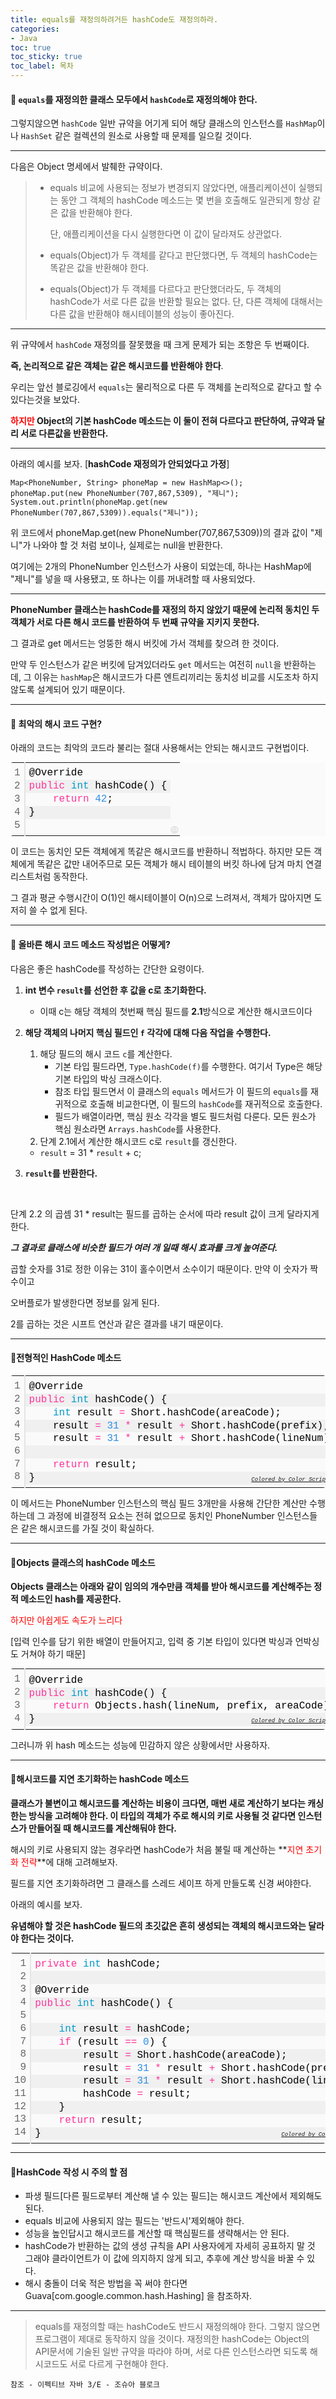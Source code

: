 ```yaml
---
title: equals를 재정의하려거든 hashCode도 재정의하라.
categories:
- Java
toc: true
toc_sticky: true
toc_label: 목차
---
```


#### 🔗 <code>equals</code>를 재정의한 클래스 모두에서 <code>hashCode</code>로 재정의해야 한다.

그렇지않으면 <code>hashCode</code> 일반 규약을 어기게 되어 해당 클래스의 인스턴스를 <code>HashMap</code>이나 <code>HashSet</code> 같은 컬렉션의 원소로 사용할 때 문제를 일으킬 것이다.

<hr>

다음은 Object 명세에서 발췌한 규약이다.

> * equals 비교에 사용되는 정보가 변경되지 않았다면, 애플리케이션이 실행되는 동안 그 객체의 hashCode 메소드는 몇 번을 호출해도 일관되게 항상 같은 값을 반환해야 한다.
>
>   단, 애플리케이션을 다시 실행한다면 이 값이 달라져도 상관없다.
>
> * equals(Object)가 두 객체를 같다고 판단했다면, 두 객체의 hashCode는 똑같은 값을 반환해야 한다.
>
> * equals(Object)가 두 객체를 다르다고 판단했더라도, 두 객체의 hashCode가 서로 다른 값을 반환할 필요는 없다. 단, 다른 객체에 대해서는 다른 값을 반환해야 해시테이블의 성능이 좋아진다.

<hr>

위 규약에서 <code>hashCode</code> 재정의를 잘못했을 때 크게 문제가 되는 조항은 두 번째이다.

**즉, 논리적으로 같은 객체는 같은 해시코드를 반환해야 한다**.

우리는 앞선 블로깅에서 <code>equals</code>는 물리적으로 다른 두 객체를 논리적으로 같다고 할 수 있다는것을 보았다.

**<span style="color:red;">하지만</span> Object의 기본 hashCode 메소드는 이 둘이 전혀 다르다고 판단하여, 규약과 달리 서로 다른값을 반환한다.**

<hr>

아래의 예시를 보자. [**hashCode 재정의가 안되었다고 가정**]

```
Map<PhoneNumber, String> phoneMap = new HashMap<>();
phoneMap.put(new PhoneNumber(707,867,5309), "제니");
System.out.println(phoneMap.get(new PhoneNumber(707,867,5309)).equals("제니"));
```

위 코드에서 phoneMap.get(new PhoneNumber(707,867,5309))의 결과 값이 "제니"가 나와야 할 것 처럼 보이나, 실제로는 null을 반환한다.

여기에는 2개의 PhoneNumber 인스턴스가 사용이 되었는데, 하나는 HashMap에 "제니"를 넣을 때 사용됐고, 또 하나는 이를 꺼내려할 때 사용되었다.

<hr>

**PhoneNumber 클래스는 hashCode를 재정의 하지 않았기 때문에 논리적 동치인 두 객체가 서로 다른 해시 코드를 반환하여 두 번째 규약을 지키지 못한다.** 

그 결과로 get 메서드는 엉뚱한 해시 버킷에 가서 객체를 찾으려 한 것이다. 

만약 두 인스턴스가 같은 버킷에 담겨있더라도 <code>get</code> 메서드는 여전히 <code>null</code>을 반환하는데, 그 이유는 <code>hashMap</code>은 해시코드가 다른 엔트리끼리는 동치성 비교를 시도조차 하지 않도록 설계되어 있기 때문이다.

<hr>

#### 🔗 최악의 해시 코드 구현?

아래의 코드는 최악의 코드라 불리는 절대 사용해서는 안되는 해시코드 구현법이다.

<div class="colorscripter-code" style="color:#010101;font-family:Consolas, 'Liberation Mono', Menlo, Courier, monospace !important; position:relative !important;overflow:auto"><table class="colorscripter-code-table" style="margin:0;padding:0;border:none;background-color:#fafafa;border-radius:4px;" cellspacing="0" cellpadding="0"><tr><td style="padding:6px;border-right:2px solid #e5e5e5"><div style="margin:0;padding:0;word-break:normal;text-align:right;color:#666;font-family:Consolas, 'Liberation Mono', Menlo, Courier, monospace !important;line-height:130%"><div style="line-height:130%">1</div><div style="line-height:130%">2</div><div style="line-height:130%">3</div><div style="line-height:130%">4</div><div style="line-height:130%">5</div></div></td><td style="padding:6px 0;text-align:left"><div style="margin:0;padding:0;color:#010101;font-family:Consolas, 'Liberation Mono', Menlo, Courier, monospace !important;line-height:130%"><div style="padding:0 6px; white-space:pre; line-height:130%">@Override</div><div style="background-color:#f0f0f0; padding:0 6px; white-space:pre; line-height:130%"><span style="color:#ff3399">public</span>&nbsp;<span style="color:#0099cc">int</span>&nbsp;hashCode()&nbsp;{</div><div style="padding:0 6px; white-space:pre; line-height:130%">&nbsp;&nbsp;&nbsp;&nbsp;<span style="color:#ff3399">return</span>&nbsp;<span style="color:#308ce5">42</span>;</div><div style="background-color:#f0f0f0; padding:0 6px; white-space:pre; line-height:130%">}</div><div style="padding:0 6px; white-space:pre; line-height:130%">&nbsp;</div></div></td><td style="vertical-align:bottom;padding:0 2px 4px 0"><a href="http://colorscripter.com/info#e" target="_blank" style="text-decoration:none;color:white"><span style="font-size:9px;word-break:normal;background-color:#e5e5e5;color:white;border-radius:10px;padding:1px">cs</span></a></td></tr></table></div>

이 코드는 동치인 모든 객체에게 똑같은 해시코드를 반환하니 적법하다. 하지만 모든 객체에게 똑같은 값만 내어주므로 모든 객체가 해시 테이블의 버킷 하나에 담겨 마치 연결리스트처럼 동작한다.

그 결과 평균 수행시간이 O(1)인 해시테이블이 O(n)으로 느려져서, 객체가 많아지면 도저히 쓸 수 없게 된다.

<hr>

#### 🔗 올바른 해시 코드 메소드 작성법은 어떻게?

다음은 좋은 hashCode를 작성하는 간단한 요령이다.

1. **int 변수 <code>result</code>를 선언한 후 값을 c로 초기화한다.**
   *  이때 c는 해당 객체의 첫번째 핵심 필드를 **2.1**방식으로 계산한 해시코드이다

2. **해당 객체의 나머지 핵심 필드인 <code>f</code> 각각에 대해 다음 작업을 수행한다.**
   1. 해당 필드의 해시 코드 <code>c</code>를 계산한다.
      * 기본 타입 필드라면, <code>Type.hashCode(f)</code>를 수행한다. 여기서 Type은 해당 기본 타입의 박싱 크래스이다.
      * 참조 타입 필드면서 이 클래스의 <code>equals</code> 메서드가 이 필드의 <code>equals</code>를 재귀적으로 호출해 비교한다면, 이 필드의 <code>hashCode</code>를 재귀적으로 호출한다. 
      * 필드가 배열이라면, 핵심 원소 각각을 별도 필드처럼 다룬다. 
        모든 원소가 핵심 원소라면 <code>Arrays.hashCode</code>를 사용한다.
   2.  단계 2.1에서 계산한 해시코드 c로 <code>result</code>를 갱신한다.
      * <code>result</code> = 31 * <code>result</code> + c;
3.  **<code>result</code>를 반환한다.**

<br>

단계 2.2 의 곱셈 31 * result는 필드를 곱하는 순서에 따라 result 값이 크게 달라지게 한다.

***그 결과로 클래스에 비슷한 필드가 여러 개 일때 해시 효과를 크게 높여준다.***

곱할 숫자를 31로 정한 이유는 31이 홀수이면서 소수이기 때문이다. 만약 이 숫자가 짝수이고 

오버플로가 발생한다면 정보를 잃게 된다.

2를 곱하는 것은 시프트 연산과 같은 결과를 내기 때문이다.



<hr>

#### 💎전형적인 HashCode 메소드

<div class="colorscripter-code" style="color:#010101;font-family:Consolas, 'Liberation Mono', Menlo, Courier, monospace !important; position:relative !important;overflow:auto"><table class="colorscripter-code-table" style="margin:0;padding:0;border:none;background-color:#fafafa;border-radius:4px;" cellspacing="0" cellpadding="0"><tr><td style="padding:6px;border-right:2px solid #e5e5e5"><div style="margin:0;padding:0;word-break:normal;text-align:right;color:#666;font-family:Consolas, 'Liberation Mono', Menlo, Courier, monospace !important;line-height:130%"><div style="line-height:130%">1</div><div style="line-height:130%">2</div><div style="line-height:130%">3</div><div style="line-height:130%">4</div><div style="line-height:130%">5</div><div style="line-height:130%">6</div><div style="line-height:130%">7</div><div style="line-height:130%">8</div></div></td><td style="padding:6px 0;text-align:left"><div style="margin:0;padding:0;color:#010101;font-family:Consolas, 'Liberation Mono', Menlo, Courier, monospace !important;line-height:130%"><div style="padding:0 6px; white-space:pre; line-height:130%">@Override</div><div style="background-color:#f0f0f0; padding:0 6px; white-space:pre; line-height:130%"><span style="color:#ff3399">public</span>&nbsp;<span style="color:#0099cc">int</span>&nbsp;hashCode()&nbsp;{</div><div style="padding:0 6px; white-space:pre; line-height:130%">&nbsp;&nbsp;&nbsp;&nbsp;<span style="color:#0099cc">int</span>&nbsp;result&nbsp;<span style="color:#0086b3"></span><span style="color:#ff3399">=</span>&nbsp;Short.hashCode(areaCode);</div><div style="background-color:#f0f0f0; padding:0 6px; white-space:pre; line-height:130%">&nbsp;&nbsp;&nbsp;&nbsp;result&nbsp;<span style="color:#0086b3"></span><span style="color:#ff3399">=</span>&nbsp;<span style="color:#308ce5">31</span>&nbsp;<span style="color:#0086b3"></span><span style="color:#ff3399">*</span>&nbsp;result&nbsp;<span style="color:#0086b3"></span><span style="color:#ff3399">+</span>&nbsp;Short.hashCode(prefix);</div><div style="padding:0 6px; white-space:pre; line-height:130%">&nbsp;&nbsp;&nbsp;&nbsp;result&nbsp;<span style="color:#0086b3"></span><span style="color:#ff3399">=</span>&nbsp;<span style="color:#308ce5">31</span>&nbsp;<span style="color:#0086b3"></span><span style="color:#ff3399">*</span>&nbsp;result&nbsp;<span style="color:#0086b3"></span><span style="color:#ff3399">+</span>&nbsp;Short.hashCode(lineNum);</div><div style="background-color:#f0f0f0; padding:0 6px; white-space:pre; line-height:130%">&nbsp;</div><div style="padding:0 6px; white-space:pre; line-height:130%">&nbsp;&nbsp;&nbsp;&nbsp;<span style="color:#ff3399">return</span>&nbsp;result;</div><div style="background-color:#f0f0f0; padding:0 6px; white-space:pre; line-height:130%">}</div></div><div style="text-align:right;margin-top:-13px;margin-right:5px;font-size:9px;font-style:italic"><a href="http://colorscripter.com/info#e" target="_blank" style="color:#e5e5e5text-decoration:none">Colored by Color Scripter</a></div></td><td style="vertical-align:bottom;padding:0 2px 4px 0"><a href="http://colorscripter.com/info#e" target="_blank" style="text-decoration:none;color:white"><span style="font-size:9px;word-break:normal;background-color:#e5e5e5;color:white;border-radius:10px;padding:1px">cs</span></a></td></tr></table></div>

이 메서드는 PhoneNumber 인스턴스의 핵심 필드 3개만을 사용해 간단한 계산만 수행하는데 그 과정에 비결정적 요소는 전혀 없으므로 동치인 PhoneNumber 인스턴스들은 같은 해시코드를 가질 것이 확실하다.

<hr>

#### 💎Objects 클래스의 hashCode 메소드

**Objects 클래스는 아래와 같이 임의의 개수만큼 객체를 받아 해시코드를 계산해주는 정적 메소드인 hash를 제공한다.**

<span style="color:red;">하지만 아쉽게도 속도가 느리다</span>

[입력 인수를 담기 위한 배열이 만들어지고, 입력 중 기본 타입이 있다면 박싱과 언박싱도 거쳐야 하기 때문]

<div class="colorscripter-code" style="color:#010101;font-family:Consolas, 'Liberation Mono', Menlo, Courier, monospace !important; position:relative !important;overflow:auto"><table class="colorscripter-code-table" style="margin:0;padding:0;border:none;background-color:#fafafa;border-radius:4px;" cellspacing="0" cellpadding="0"><tr><td style="padding:6px;border-right:2px solid #e5e5e5"><div style="margin:0;padding:0;word-break:normal;text-align:right;color:#666;font-family:Consolas, 'Liberation Mono', Menlo, Courier, monospace !important;line-height:130%"><div style="line-height:130%">1</div><div style="line-height:130%">2</div><div style="line-height:130%">3</div><div style="line-height:130%">4</div></div></td><td style="padding:6px 0;text-align:left"><div style="margin:0;padding:0;color:#010101;font-family:Consolas, 'Liberation Mono', Menlo, Courier, monospace !important;line-height:130%"><div style="padding:0 6px; white-space:pre; line-height:130%">@Override</div><div style="background-color:#f0f0f0; padding:0 6px; white-space:pre; line-height:130%"><span style="color:#ff3399">public</span>&nbsp;<span style="color:#0099cc">int</span>&nbsp;hashCode()&nbsp;{</div><div style="padding:0 6px; white-space:pre; line-height:130%">&nbsp;&nbsp;&nbsp;&nbsp;<span style="color:#ff3399">return</span>&nbsp;Objects.hash(lineNum,&nbsp;prefix,&nbsp;areaCode);</div><div style="background-color:#f0f0f0; padding:0 6px; white-space:pre; line-height:130%">}</div></div><div style="text-align:right;margin-top:-13px;margin-right:5px;font-size:9px;font-style:italic"><a href="http://colorscripter.com/info#e" target="_blank" style="color:#e5e5e5text-decoration:none">Colored by Color Scripter</a></div></td><td style="vertical-align:bottom;padding:0 2px 4px 0"><a href="http://colorscripter.com/info#e" target="_blank" style="text-decoration:none;color:white"><span style="font-size:9px;word-break:normal;background-color:#e5e5e5;color:white;border-radius:10px;padding:1px">cs</span></a></td></tr></table></div>

그러니까 위 hash 메소드는 성능에 민감하지 않은 상황에서만 사용하자.



<hr>

#### 💎해시코드를 지연 초기화하는 hashCode 메소드

**클래스가 불변이고 해시코드를 계산하는 비용이 크다면, 매번 새로 계산하기 보다는 캐싱한는 방식을 고려해야 한다. 이 타입의 객체가 주로 해시의 키로 사용될 것 같다면 인스턴스가 만들어질 때 해시코드를 계산해둬야 한다.** 

해시의 키로 사용되지 않는 경우라면 hashCode가 처음 불릴 때 계산하는 **<span style="color:red;">지연 초기화 전략</span>**에 대해 고려해보자.

필드를 지연 초기화하려면 그 클래스를 스레드 세이프 하게 만들도록 신경 써야한다.

아래의 예시를 보자. 

**유념해야 할 것은 hashCode 필드의 초깃값은 흔히 생성되는 객체의 해시코드와는 달라야 한다는 것이다.**

<div class="colorscripter-code" style="color:#010101;font-family:Consolas, 'Liberation Mono', Menlo, Courier, monospace !important; position:relative !important;overflow:auto"><table class="colorscripter-code-table" style="margin:0;padding:0;border:none;background-color:#fafafa;border-radius:4px;" cellspacing="0" cellpadding="0"><tr><td style="padding:6px;border-right:2px solid #e5e5e5"><div style="margin:0;padding:0;word-break:normal;text-align:right;color:#666;font-family:Consolas, 'Liberation Mono', Menlo, Courier, monospace !important;line-height:130%"><div style="line-height:130%">1</div><div style="line-height:130%">2</div><div style="line-height:130%">3</div><div style="line-height:130%">4</div><div style="line-height:130%">5</div><div style="line-height:130%">6</div><div style="line-height:130%">7</div><div style="line-height:130%">8</div><div style="line-height:130%">9</div><div style="line-height:130%">10</div><div style="line-height:130%">11</div><div style="line-height:130%">12</div><div style="line-height:130%">13</div><div style="line-height:130%">14</div></div></td><td style="padding:6px 0;text-align:left"><div style="margin:0;padding:0;color:#010101;font-family:Consolas, 'Liberation Mono', Menlo, Courier, monospace !important;line-height:130%"><div style="padding:0 6px; white-space:pre; line-height:130%"><span style="color:#ff3399">private</span>&nbsp;<span style="color:#0099cc">int</span>&nbsp;hashCode;</div><div style="background-color:#f0f0f0; padding:0 6px; white-space:pre; line-height:130%">&nbsp;</div><div style="padding:0 6px; white-space:pre; line-height:130%">@Override</div><div style="background-color:#f0f0f0; padding:0 6px; white-space:pre; line-height:130%"><span style="color:#ff3399">public</span>&nbsp;<span style="color:#0099cc">int</span>&nbsp;hashCode()&nbsp;{</div><div style="padding:0 6px; white-space:pre; line-height:130%">&nbsp;&nbsp;&nbsp;&nbsp;</div><div style="background-color:#f0f0f0; padding:0 6px; white-space:pre; line-height:130%">&nbsp;&nbsp;&nbsp;&nbsp;<span style="color:#0099cc">int</span>&nbsp;result&nbsp;<span style="color:#0086b3"></span><span style="color:#ff3399">=</span>&nbsp;hashCode;</div><div style="padding:0 6px; white-space:pre; line-height:130%">&nbsp;&nbsp;&nbsp;&nbsp;<span style="color:#ff3399">if</span>&nbsp;(result&nbsp;<span style="color:#0086b3"></span><span style="color:#ff3399">=</span><span style="color:#0086b3"></span><span style="color:#ff3399">=</span>&nbsp;<span style="color:#308ce5">0</span>)&nbsp;{</div><div style="background-color:#f0f0f0; padding:0 6px; white-space:pre; line-height:130%">&nbsp;&nbsp;&nbsp;&nbsp;&nbsp;&nbsp;&nbsp;&nbsp;result&nbsp;<span style="color:#0086b3"></span><span style="color:#ff3399">=</span>&nbsp;Short.hashCode(areaCode);</div><div style="padding:0 6px; white-space:pre; line-height:130%">&nbsp;&nbsp;&nbsp;&nbsp;&nbsp;&nbsp;&nbsp;&nbsp;result&nbsp;<span style="color:#0086b3"></span><span style="color:#ff3399">=</span>&nbsp;<span style="color:#308ce5">31</span>&nbsp;<span style="color:#0086b3"></span><span style="color:#ff3399">*</span>&nbsp;result&nbsp;<span style="color:#0086b3"></span><span style="color:#ff3399">+</span>&nbsp;Short.hashCode(prefix);</div><div style="background-color:#f0f0f0; padding:0 6px; white-space:pre; line-height:130%">&nbsp;&nbsp;&nbsp;&nbsp;&nbsp;&nbsp;&nbsp;&nbsp;result&nbsp;<span style="color:#0086b3"></span><span style="color:#ff3399">=</span>&nbsp;<span style="color:#308ce5">31</span>&nbsp;<span style="color:#0086b3"></span><span style="color:#ff3399">*</span>&nbsp;result&nbsp;<span style="color:#0086b3"></span><span style="color:#ff3399">+</span>&nbsp;Short.hashCode(lineNum);</div><div style="padding:0 6px; white-space:pre; line-height:130%">&nbsp;&nbsp;&nbsp;&nbsp;&nbsp;&nbsp;&nbsp;&nbsp;hashCode&nbsp;<span style="color:#0086b3"></span><span style="color:#ff3399">=</span>&nbsp;result;</div><div style="background-color:#f0f0f0; padding:0 6px; white-space:pre; line-height:130%">&nbsp;&nbsp;&nbsp;&nbsp;}</div><div style="padding:0 6px; white-space:pre; line-height:130%">&nbsp;&nbsp;&nbsp;&nbsp;<span style="color:#ff3399">return</span>&nbsp;result;</div><div style="background-color:#f0f0f0; padding:0 6px; white-space:pre; line-height:130%">}</div></div><div style="text-align:right;margin-top:-13px;margin-right:5px;font-size:9px;font-style:italic"><a href="http://colorscripter.com/info#e" target="_blank" style="color:#e5e5e5text-decoration:none">Colored by Color Scripter</a></div></td><td style="vertical-align:bottom;padding:0 2px 4px 0"><a href="http://colorscripter.com/info#e" target="_blank" style="text-decoration:none;color:white"><span style="font-size:9px;word-break:normal;background-color:#e5e5e5;color:white;border-radius:10px;padding:1px">cs</span></a></td></tr></table></div>

<hr>

#### 💎HashCode 작성 시 주의 할 점

* 파생 필드[다른 필드로부터 계산해 낼 수 있는 필드]는 해시코드 계산에서 제외해도 된다.
* equals 비교에 사용되지 않는 필드는 '반드시'제외해야 한다.
* 성능을 높인답시고 해시코드를 계산할 때 핵심필드를 생략해서는 안 된다.
* hashCode가 반환하는 값의 생성 규칙을 API 사용자에게 자세히 공표하지 말 것
  그래야 클라이언트가 이 값에 의지하지 않게 되고, 추후에 계산 방식을 바꿀 수 있다.
* 해시 충돌이 더욱 적은 방법을 꼭 써야 한다면 Guava[com.google.common.hash.Hashing] 을 참조하자.

<hr>

> equals를 재정의할 때는 hashCode도 반드시 재정의해야 한다. 그렇지 않으면 프로그램이 제대로 동작하지 않을 것이다. 재정의한 hashCode는 Object의 API문서에 기술된 일반 규약을 따라야 하며, 서로 다른 인스턴스라면 되도록 해시코드도 서로 다르게 구현해야 한다. 




```
참조 - 이펙티브 자바 3/E - 조슈아 블로크
```

